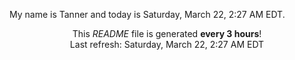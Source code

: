 My name is Tanner and today is Saturday, March 22, 2:27 AM EDT.

<p align="center">This <i>README</i> file is generated <b>every 3 hours</b>!</br>Last refresh: Saturday, March 22, 2:27 AM EDT<br /></p>
